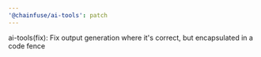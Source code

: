 ```yaml
---
'@chainfuse/ai-tools': patch
---
```


ai-tools(fix): Fix output generation where it's correct, but encapsulated in a code fence
